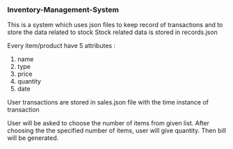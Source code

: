 ### Inventory-Management-System
This is a system which uses json files to keep record of transactions and to store the data related to stock
Stock related data is stored in records.json

Every item/product have 5 attributes :
1. name
2. type
3. price
4. quantity
5. date

User transactions are stored in sales.json file with the time instance of transaction

User will be asked to choose the number of items from given list.
After choosing the the specified number of items, user will give quantity.
Then bill will be generated.
